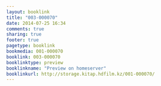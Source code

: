 ```yaml
---
layout: booklink
title: "003-000070"
date: 2014-07-25 16:34
comments: true
sharing: true
footer: true
pagetype: booklink 
bookmedia: 001-000070
booklink: 003-000070
booklinktype: preview
booklinkname: "Preview on homeserver"
booklinkurl: http://storage.kitap.hdfilm.kz/001-000070/
---
```

